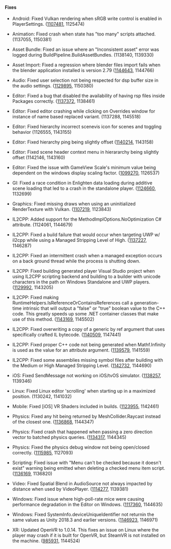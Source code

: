 #### Fixes

*   Android: Fixed Vulkan rendering when sRGB write control is enabled in PlayerSettings. ([1107481](https://issuetracker.unity3d.com/issues/investingating-android-vulkan-crash-or-black-screen-if-linear-color-space-is-used-and-srgb-write-mode-is-enabled), 1125474)
    
*   Animation: Fixed crash when state has "too many" scripts attached. (1137055, 1150381)
    
*   Asset Bundle: Fixed an issue where an "Inconsistent asset" error was logged during BuildPipeline.BuildAssetBundles. (1138140, 1139330)
    
*   Asset Import: Fixed a regression where blender files import fails when the blender application installed is version 2.79 ([1144643](https://issuetracker.unity3d.com/issues/editor-throws-error-when-importing-native-blend-file-imported-file-is-not-recognized), 1144766)
    
*   Audio: Fixed user selection not being respected for dsp buffer size in the audio settings. ([1129895](https://issuetracker.unity3d.com/issues/audio-dsp-buffer-size-sets-to-best-performance-when-pressing-trying-to-set-to-default), 1150380)
    
*   Editor: Fixed a bug that disabled the availability of having rsp files inside Packages correctly. ([1137372](https://issuetracker.unity3d.com/issues/csc-dot-rsp-files-generate-invalid-assetdatabase-path-warning-messages-if-placed-in-the-package-folder), 1138461)
    
*   Editor: Fixed editor crashing while clicking on Overrides window for instance of name based replaced variant. (1137288, 1145518)
    
*   Editor: Fixed hierarchy incorrect scenevis icon for scenes and toggling behavior (1126555, 1143155)
    
*   Editor: Fixed hierarchy ping being slightly offset ([1140214](https://issuetracker.unity3d.com/issues/hierarchy-ping-effect-rendering-is-offset), 1143158)
    
*   Editor: Fixed scene header context menu in hierararchy being slightly offset (1142146, 1143160)
    
*   Editor: Fixed the issue with GameView Scale's minimum value being dependent on the windows display scaling factor. ([1099270](https://issuetracker.unity3d.com/issues/gameview-defaults-to-1-dot-25x-scale-on-windows), 1126537)
    
*   GI: Fixed a race condition in Enlighten data loading during additive scene loading that led to a crash in the standalone player. ([1124660](https://issuetracker.unity3d.com/issues/realtime-gi-toggling-between-additively-loaded-scenes-quickly-leads-to-a-crash), 1132699)
    
*   Graphics: Fixed missing draws when using an uninitialized RenderTexture with Vulkan. ([1107219](https://issuetracker.unity3d.com/issues/android-vulkan-raw-image-with-render-texture-causes-ui-elements-to-become-invisible-on-vulkan), 1123843)
    
*   IL2CPP: Added support for the MethodImplOptions.NoOptimization C# attribute. (1124061, 1144679)
    
*   IL2CPP: Fixed a build failure that would occur when targeting UWP w/ il2cpp while using a Managed Stripping Level of High. ([1137227](https://issuetracker.unity3d.com/issues/uwp-il2cpp-build-fails-when-manage-stripping-level-is-set-to-high), 1146287)
    
*   IL2CPP: Fixed an intermittent crash when a managed exception occurs on a back ground thread while the process is shutting down.
    
*   IL2CPP: Fixed building generated player Visual Studio project when using IL2CPP scripting backend and building to a builder with unicode characters in the path on Windows Standalone and UWP players. ([1129992](https://issuetracker.unity3d.com/issues/uwp-build-fails-when-the-project-folder-name-has-non-ascii-character), 1143205)
    
*   IL2CPP: Fixed making RuntimeHelpers.IsReferenceOrContainsReferences call a generation-time intrinsic that will output a "false" or "true" boolean value to the C++ code. This greatly speeds up some .NET container classes that make use of this method. ([1143169](https://issuetracker.unity3d.com/issues/ios-standard-collections-make-an-unnecessary-call-to-a-slow-isreferenceorcontainsreferences), 1145502)
    
*   IL2CPP: Fixed overwriting a copy of a generic by ref argument that uses specifically crafted IL bytecode. ([1140509](https://issuetracker.unity3d.com/issues/il2cpp-ref-parameters-in-generic-functions-are-overridden), 1147441)
    
*   IL2CPP: Fixed proper C++ code not being generated when Mathf.Infinity is used as the value for an attribute argument. ([1139579](https://issuetracker.unity3d.com/issues/using-mathf-dot-infinity-in-attribute-throws-an-il2cpp-error-when-building-apk-for-android-using-il2cpp-backend), 1141559)
    
*   IL2CPP: Fixed some assemblies missing symbol files after building with the Medium or High Managed Stripping Level. ([1142732](https://issuetracker.unity3d.com/issues/debugging-symbols-disappear-when-managed-stripping-level-is-set-to-medium-high-normal-or-agressive), 1144690)
    
*   iOS: Fixed SendMessage not working on iOS/tvOS simulator. ([1138257](https://issuetracker.unity3d.com/issues/ios-unitysendmessage-is-not-working-on-simulator-when-trying-to-login-to-facebooksdk), 1139346)
    
*   Linux: Fixed Linux editor 'scrolling' when starting up in a maximized position. (1130242, 1141032)
    
*   Mobile: Fixed \[iOS\] VR Shaders included in builds. ([1123955](https://issuetracker.unity3d.com/issues/ios-vr-shaders-included-in-builds), 1142461)
    
*   Physics: Fixed any hit being returned by MeshCollider.Raycast instead of the closest one. ([1136868](https://issuetracker.unity3d.com/issues/raycasts-hit-the-second-layer-of-the-mesh-collider-when-the-first-layer-is-thin), 1144347)
    
*   Physics: Fixed crash that happened when passing a zero direction vector to batched physics queries. ([1134317](https://issuetracker.unity3d.com/issues/unity-crashes-when-using-c-number-batched-raycast-requests-containing-invalid-direction-data-00-0), 1144345)
    
*   Physics: Fixed the physics debug window not being open/closed correctly. ([1115985](https://issuetracker.unity3d.com/issues/physics-debug-overlay-panel-gets-duplicated-in-scene-view-when-window-next-to-physics-debug-window-is-repositioned), 1127093)
    
*   Scripting: Fixed issue with "Menu can't be checked because it doesn't exist" warning being emitted when deleting a checked menu item script. ([1136169](https://issuetracker.unity3d.com/issues/deleting-script-of-a-checked-menuitem-results-in-cant-be-checked-because-it-doesnt-exist-error), 1136820)
    
*   Video: Fixed Spatial Blend in AudioSource not always impacted by distance when used by VideoPlayer. ([1114277](https://issuetracker.unity3d.com/issues/video-when-audio-output-mode-is-set-to-audio-source-audio-is-very-silent), 1139381)
    
*   Windows: Fixed issue where high-poll-rate mice were causing performance degradation in the Editor on Windows. ([1117360](https://issuetracker.unity3d.com/issues/input-polling-rates-drastically-decreases-editor-performance), 1144635)
    
*   Windows: Fixed SystemInfo.deviceUniqueIdentifier not returnin the same values as Unity 2018.3 and earlier versions. ([1146923](https://issuetracker.unity3d.com/issues/systeminfo-dot-deviceuniqueidentifier-returns-different-results-in-2019-dot-1), 1146971)
    
*   XR: Updated OpenVR to 1.0.14. This fixes an issue on Linux where the player may crash if it is built for OpenVR, but SteamVR is not installed on the machine. ([985931](https://issuetracker.unity3d.com/issues/linux-crash-in-dl-find-dso-for-object-when-entering-play-mode-with-vr-support-enabled), 1144524)